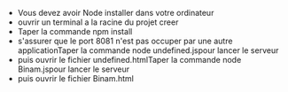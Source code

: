 - Vous devez avoir Node installer dans votre ordinateur 
 - ouvrir un terminal a la racine du projet creer 
 - Taper la commande npm install 
 - s'assurer que le port 8081 n'est pas occuper par une autre applicationTaper la commande node undefined.jspour lancer le serveur 
 - puis ouvrir le fichier undefined.htmlTaper la commande node Binam.jspour lancer le serveur 
 - puis ouvrir le fichier Binam.html